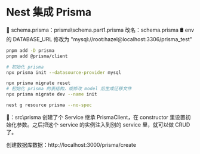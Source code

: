 # Nest 集成 Prisma

📄 schema.prisma：prisma\schema.part1.prisma 改名：schema.prisma
🛢 env 的 DATABASE_URL 修改为 "mysql://root:hazel@localhost:3306/prisma_test"

```sh
pnpm add -D prisma
pnpm add @prisma/client

# 初始化 prisma
npx prisma init --datasource-provider mysql

npx prisma migrate reset
# 初始化 prisma 的表结构，或修改 model 后生成迁移文件
npx prisma migrate dev --name init

nest g resource prisma --no-spec
```

🌰：src\prisma
创建了个 Service 继承 PrismaClient，在 constructor 里设置初始化参数。之后把这个 service 的实例注入到别的 service 里，就可以做 CRUD 了。

创建数据库数据：http://localhost:3000/prisma/create
